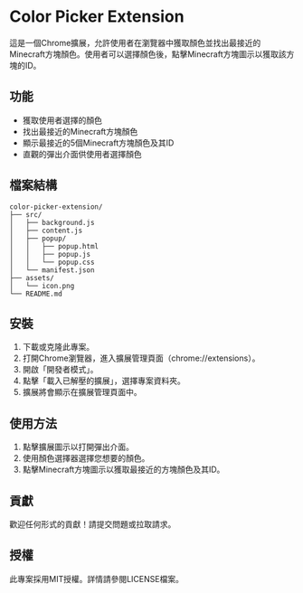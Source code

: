 # Color Picker Extension

這是一個Chrome擴展，允許使用者在瀏覽器中獲取顏色並找出最接近的Minecraft方塊顏色。使用者可以選擇顏色後，點擊Minecraft方塊圖示以獲取該方塊的ID。

## 功能

- 獲取使用者選擇的顏色
- 找出最接近的Minecraft方塊顏色
- 顯示最接近的5個Minecraft方塊顏色及其ID
- 直觀的彈出介面供使用者選擇顏色

## 檔案結構

```
color-picker-extension/
├── src/
│   ├── background.js
│   ├── content.js
│   ├── popup/
│   │   ├── popup.html
│   │   ├── popup.js
│   │   └── popup.css
│   └── manifest.json
├── assets/
│   └── icon.png
└── README.md
```

## 安裝

1. 下載或克隆此專案。
2. 打開Chrome瀏覽器，進入擴展管理頁面（chrome://extensions）。
3. 開啟「開發者模式」。
4. 點擊「載入已解壓的擴展」，選擇專案資料夾。
5. 擴展將會顯示在擴展管理頁面中。

## 使用方法

1. 點擊擴展圖示以打開彈出介面。
2. 使用顏色選擇器選擇您想要的顏色。
3. 點擊Minecraft方塊圖示以獲取最接近的方塊顏色及其ID。

## 貢獻

歡迎任何形式的貢獻！請提交問題或拉取請求。

## 授權

此專案採用MIT授權。詳情請參閱LICENSE檔案。